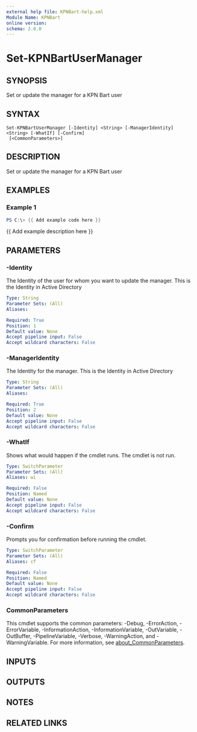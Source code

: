 ```yaml
---
external help file: KPNBart-help.xml
Module Name: KPNBart
online version:
schema: 2.0.0
---
```


# Set-KPNBartUserManager

## SYNOPSIS
Set or update the manager for a KPN Bart user

## SYNTAX

```
Set-KPNBartUserManager [-Identity] <String> [-ManagerIdentity] <String> [-WhatIf] [-Confirm]
 [<CommonParameters>]
```

## DESCRIPTION
Set or update the manager for a KPN Bart user

## EXAMPLES

### Example 1
```powershell
PS C:\> {{ Add example code here }}
```

{{ Add example description here }}

## PARAMETERS

### -Identity
The Identity of the user for whom you want to update the manager.
This is the Identity in Active Directory

```yaml
Type: String
Parameter Sets: (All)
Aliases:

Required: True
Position: 1
Default value: None
Accept pipeline input: False
Accept wildcard characters: False
```

### -ManagerIdentity
The Identity for the manager.
This is the Identity in Active Directory

```yaml
Type: String
Parameter Sets: (All)
Aliases:

Required: True
Position: 2
Default value: None
Accept pipeline input: False
Accept wildcard characters: False
```

### -WhatIf
Shows what would happen if the cmdlet runs.
The cmdlet is not run.

```yaml
Type: SwitchParameter
Parameter Sets: (All)
Aliases: wi

Required: False
Position: Named
Default value: None
Accept pipeline input: False
Accept wildcard characters: False
```

### -Confirm
Prompts you for confirmation before running the cmdlet.

```yaml
Type: SwitchParameter
Parameter Sets: (All)
Aliases: cf

Required: False
Position: Named
Default value: None
Accept pipeline input: False
Accept wildcard characters: False
```

### CommonParameters
This cmdlet supports the common parameters: -Debug, -ErrorAction, -ErrorVariable, -InformationAction, -InformationVariable, -OutVariable, -OutBuffer, -PipelineVariable, -Verbose, -WarningAction, and -WarningVariable. For more information, see [about_CommonParameters](http://go.microsoft.com/fwlink/?LinkID=113216).

## INPUTS

## OUTPUTS

## NOTES

## RELATED LINKS
